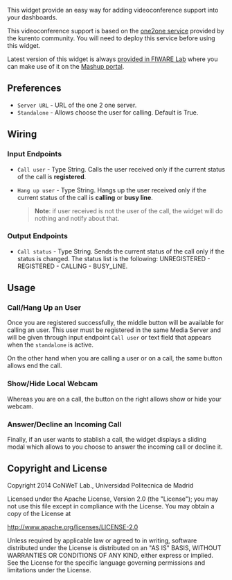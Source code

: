 This widget provide an easy way for adding videoconference support into your
dashboards.

This videoconference support is based on the [one2one
service](https://github.com/Kurento/kurento-tutorial-node/tree/develop/kurento-one2one-call)
provided by the kurento community. You will need to deploy this service before
using this widget.

Latest version of this widget is always [provided in FIWARE
Lab](https://store.lab.fi-ware.org/search/keyword/KurentoStarterKit) where you
can make use of it on the [Mashup portal](https://mashup.lab.fi-ware.org).

## Preferences

* `Server URL` - URL of the one 2 one server.
* `Standalone` - Allows choose the user for calling. Default is True.

## Wiring

### Input Endpoints

- `Call user` - Type String. Calls the user received only if the current status
  of the call is **registered**.

- `Hang up user` - Type String. Hangs up the user received only if the current
  status of the call is **calling** or **busy line**.

  > **Note**: if user received is not the user of the call, the widget will do
  > nothing and notify about that.

### Output Endpoints

- `Call status` - Type String. Sends the current status of the call only if
  the status is changed. The status list is the following: UNREGISTERED -
  REGISTERED - CALLING - BUSY_LINE.

## Usage

### Call/Hang Up an User

Once you are registered successfully, the middle button will be available for
calling an user. This user must be registered in the same Media Server and
will be given through input endpoint `Call user` or text field that appears
when the `standalone` is active.

On the other hand when you are calling a user or on a call, the same button
allows end the call.

### Show/Hide Local Webcam

Whereas you are on a call, the button on the right allows show or hide your
webcam.

### Answer/Decline an Incoming Call

Finally, if an user wants to stablish a call, the widget displays a sliding
modal which allows to you choose to answer the incoming call or decline it.

## Copyright and License

Copyright 2014 CoNWeT Lab., Universidad Politecnica de Madrid

Licensed under the Apache License, Version 2.0 (the "License");
you may not use this file except in compliance with the License.
You may obtain a copy of the License at

  http://www.apache.org/licenses/LICENSE-2.0

Unless required by applicable law or agreed to in writing, software
distributed under the License is distributed on an "AS IS" BASIS,
WITHOUT WARRANTIES OR CONDITIONS OF ANY KIND, either express or implied.
See the License for the specific language governing permissions and
limitations under the License.
